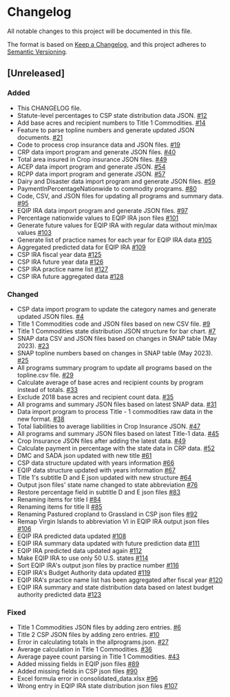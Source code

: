 # Changelog

All notable changes to this project will be documented in this file.

The format is based on [Keep a Changelog](https://keepachangelog.com/en/1.0.0/),
and this project adheres to [Semantic Versioning](https://semver.org/spec/v2.0.0.html).

## [Unreleased]

### Added

- This CHANGELOG file.
- Statute-level percentages to CSP state distribution data
  JSON. [#12](https://github.com/policy-design-lab/data-import/issues/12)
- Add base acres and recipient numbers to Title 1
  Commodities. [#14](https://github.com/policy-design-lab/data-import/issues/14)
- Feature to parse topline numbers and generate updated JSON
  documents. [#21](https://github.com/policy-design-lab/data-import/issues/21)
- Code to process crop insurance data and JSON files. [#19](https://github.com/policy-design-lab/data-import/issues/19)
- CRP data import program and generate JSON
  files. [#40](https://github.com/policy-design-lab/data-import/issues/40)
- Total area insured in Crop insurance JSON files. [#49](https://github.com/policy-design-lab/data-import/issues/49)
- ACEP data import program and generate JSON. [#54](https://github.com/policy-design-lab/data-import/issues/54)
- RCPP data import program and generate JSON. [#57](https://github.com/policy-design-lab/data-import/issues/57)
- Dairy and Disaster data import program and generate JSON
  files. [#59](https://github.com/policy-design-lab/data-import/issues/59)
- PaymentInPercentageNationwide to commodity programs. [#80](https://github.com/policy-design-lab/data-import/issues/80)
- Code, CSV, and JSON files for updating all programs and summary
  data. [#95](https://github.com/policy-design-lab/data-import/issues/95)
- EQIP IRA data import program and generate JSON
  files. [#97](https://github.com/policy-design-lab/data-import/issues/97)
- Percentage nationwide values to EQIP IRA json
  files [#101](https://github.com/policy-design-lab/data-import/issues/101)
- Generate future values for EQIP IRA with regular data without min/max
  values [#103](https://github.com/policy-design-lab/data-import/issues/103)
- Generate list of practice names for each year for EQIP IRA
  data [#105](https://github.com/policy-design-lab/data-import/issues/105)
- Aggregated predicted data for EQIP IRA [#109](https://github.com/policy-design-lab/data-import/issues/109)
- CSP IRA fiscal year data [#125](https://github.com/policy-design-lab/data-import/issues/125)
- CSP IRA future year data [#126](https://github.com/policy-design-lab/data-import/issues/126)
- CSP IRA practice name list [#127](https://github.com/policy-design-lab/data-import/issues/127)
- CSP IRA future aggregated data [#128](https://github.com/policy-design-lab/data-import/issues/128)

### Changed

- CSP data import program to update the category names and generate updated JSON
  files. [#4](https://github.com/policy-design-lab/data-import/issues/4)
- Title 1 Commodities code and JSON files based on new CSV
  file. [#9](https://github.com/policy-design-lab/data-import/issues/9)
- Title 1 Commodities state distribution JSON structure for bar
  chart. [#7](https://github.com/policy-design-lab/data-import/issues/7)
- SNAP data CSV and JSON files based on changes in SNAP table (May
  2023). [#23](https://github.com/policy-design-lab/data-import/issues/23)
- SNAP topline numbers based on changes in SNAP table (May
  2023). [#25](https://github.com/policy-design-lab/data-import/issues/25)
- All programs summary program to update all programs based on the topline.csv
  file. [#29](https://github.com/policy-design-lab/data-import/issues/29)
- Calculate average of base acres and recipient counts by program instead of
  totals. [#33](https://github.com/policy-design-lab/data-import/issues/33)
- Exclude 2018 base acres and recipient count data. [#35](https://github.com/policy-design-lab/data-import/issues/35)
- All programs and summary JSON files based on latest SNAP
  data. [#31](https://github.com/policy-design-lab/data-import/issues/31)
- Data import program to process Title - 1 commodities raw data in the new
  format. [#38](https://github.com/policy-design-lab/data-import/issues/38)
- Total liabilities to average liabilities in Crop Insurance
  JSON. [#47](https://github.com/policy-design-lab/data-import/issues/47)
- All programs and summary JSON files based on latest Title-1
  data. [#45](https://github.com/policy-design-lab/data-import/issues/45)
- Crop Insurance JSON files after adding the latest
  data. [#49](https://github.com/policy-design-lab/data-import/issues/49)
- Calculate payment in percentage with the state data in CRP
  data. [#52](https://github.com/policy-design-lab/data-import/issues/52)
- DMC and SADA json updated with new title [#61](https://github.com/policy-design-lab/data-import/issues/61)
- CSP data structure updated with years information [#66](https://github.com/policy-design-lab/data-import/issues/66)
- EQIP data structure updated with years information [#67](https://github.com/policy-design-lab/data-import/issues/67)
- Title 1's subtitle D and E json updated with new
  structure [#64](https://github.com/policy-design-lab/data-import/issues/64)
- Output json files' state name changed to state
  abbreviation [#76](https://github.com/policy-design-lab/data-import/issues/76)
- Restore percentage field in subtitle D and E json
  files [#83](https://github.com/policy-design-lab/data-import/issues/83)
- Renaming items for title I [#84](https://github.com/policy-design-lab/data-import/issues/84)
- Renaming items for title II [#85](https://github.com/policy-design-lab/data-import/issues/85)
- Renaming Pastured cropland to Grassland in CSP json
  files [#92](https://github.com/policy-design-lab/data-import/issues/92)
- Remap Virgin Islands to abbreviation VI in EQIP IRA output json
  files [#106](https://github.com/policy-design-lab/data-import/issues/106)
- EQIP IRA predicted data updated [#108](https://github.com/policy-design-lab/data-import/issues/108)
- EQIP IRA summary data updated with future prediction
  data [#111](https://github.com/policy-design-lab/data-import/issues/111)
- EQIP IRA predicted data updated again [#112](https://github.com/policy-design-lab/data-import/issues/112)
- Make EQIP IRA to use only 50 U.S. states [#114](https://github.com/policy-design-lab/data-import/issues/114)
- Sort EQIP IRA's output json files by practice
  number [#116](https://github.com/policy-design-lab/data-import/issues/116)
- EQIP IRA's Budget Authority data updated [#119](https://github.com/policy-design-lab/data-import/issues/119)
- EQIP IRA's practice name list has been aggregated after fiscal
  year [#120](https://github.com/policy-design-lab/data-import/issues/120)
- EQIP IRA summary and state distribution data based on latest budget authority predicted
  data [#123](https://github.com/policy-design-lab/data-import/issues/123)

### Fixed

- Title 1 Commodities JSON files by adding zero entries. [#6](https://github.com/policy-design-lab/data-import/issues/6)
- Title 2 CSP JSON files by adding zero entries. [#10](https://github.com/policy-design-lab/data-import/issues/10)
- Error in calculating totals in the allprograms.json. [#27](https://github.com/policy-design-lab/data-import/issues/27)
- Average calculation in Title 1 Commodities. [#36](https://github.com/policy-design-lab/data-import/issues/36)
- Average payee count parsing in Title 1 Commodities. [#43](https://github.com/policy-design-lab/data-import/issues/43)
- Added missing fields in EQIP json files [#89](https://github.com/policy-design-lab/data-import/issues/89)
- Added missing fields in CSP json files [#90](https://github.com/policy-design-lab/data-import/issues/90)
- Excel formula error in consolidated_data.xlsx [#96](https://github.com/policy-design-lab/data-import/issues/96)
- Wrong entry in EQIP IRA state distribution json
  files [#107](https://github.com/policy-design-lab/data-import/issues/107)
